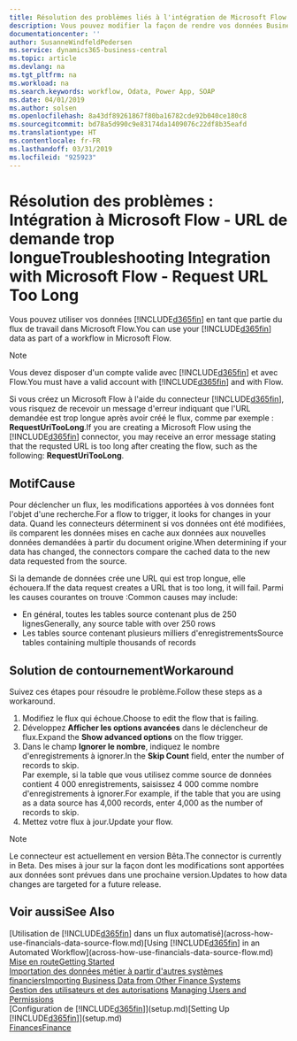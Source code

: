 ```yaml
---
title: Résolution des problèmes liés à l'intégration de Microsoft Flow | Microsoft Docs
description: Vous pouvez modifier la façon de rendre vos données Business Central disponibles sous forme de source de données et spécifier une URL OData de vos services Web pour générer un flux de travail automatisé.
documentationcenter: ''
author: SusanneWindfeldPedersen
ms.service: dynamics365-business-central
ms.topic: article
ms.devlang: na
ms.tgt_pltfrm: na
ms.workload: na
ms.search.keywords: workflow, Odata, Power App, SOAP
ms.date: 04/01/2019
ms.author: solsen
ms.openlocfilehash: 8a43df89261867f80ba16782cde92b040ce180c8
ms.sourcegitcommit: bd78a5d990c9e83174da1409076c22df8b35eafd
ms.translationtype: HT
ms.contentlocale: fr-FR
ms.lasthandoff: 03/31/2019
ms.locfileid: "925923"
---
```

# <a name="troubleshooting-integration-with-microsoft-flow---request-url-too-long"></a><span data-ttu-id="94aa3-103">Résolution des problèmes : Intégration à Microsoft Flow - URL de demande trop longue</span><span class="sxs-lookup"><span data-stu-id="94aa3-103">Troubleshooting Integration with Microsoft Flow - Request URL Too Long</span></span>
<span data-ttu-id="94aa3-104">Vous pouvez utiliser vos données [!INCLUDE[d365fin](includes/d365fin_md.md)] en tant que partie du flux de travail dans Microsoft Flow.</span><span class="sxs-lookup"><span data-stu-id="94aa3-104">You can use your [!INCLUDE[d365fin](includes/d365fin_md.md)] data as part of a workflow in Microsoft Flow.</span></span>  

> [!NOTE]  
>   <span data-ttu-id="94aa3-105">Vous devez disposer d'un compte valide avec [!INCLUDE[d365fin](includes/d365fin_md.md)] et avec Flow.</span><span class="sxs-lookup"><span data-stu-id="94aa3-105">You must have a valid account with [!INCLUDE[d365fin](includes/d365fin_md.md)] and with Flow.</span></span>  

<span data-ttu-id="94aa3-106">Si vous créez un Microsoft Flow à l'aide du connecteur [!INCLUDE[d365fin](includes/d365fin_md.md)], vous risquez de recevoir un message d'erreur indiquant que l'URL demandée est trop longue après avoir créé le flux, comme par exemple : **RequestUriTooLong**.</span><span class="sxs-lookup"><span data-stu-id="94aa3-106">If you are creating a Microsoft Flow using the [!INCLUDE[d365fin](includes/d365fin_md.md)] connector, you may receive an error message stating that the requsted URL is too long after creating the flow, such as the following: **RequestUriTooLong**.</span></span>

## <a name="cause"></a><span data-ttu-id="94aa3-107">Motif</span><span class="sxs-lookup"><span data-stu-id="94aa3-107">Cause</span></span>
<span data-ttu-id="94aa3-108">Pour déclencher un flux, les modifications apportées à vos données font l'objet d'une recherche.</span><span class="sxs-lookup"><span data-stu-id="94aa3-108">For a flow to trigger, it looks for changes in your data.</span></span> <span data-ttu-id="94aa3-109">Quand les connecteurs déterminent si vos données ont été modifiées, ils comparent les données mises en cache aux données aux nouvelles données demandées à partir du document origine.</span><span class="sxs-lookup"><span data-stu-id="94aa3-109">When determining if your data has changed, the connectors compare the cached data to the new data requested from the source.</span></span>  

<span data-ttu-id="94aa3-110">Si la demande de données crée une URL qui est trop longue, elle échouera.</span><span class="sxs-lookup"><span data-stu-id="94aa3-110">If the data request creates a URL that is too long, it will fail.</span></span> <span data-ttu-id="94aa3-111">Parmi les causes courantes on trouve :</span><span class="sxs-lookup"><span data-stu-id="94aa3-111">Common causes may include:</span></span>
- <span data-ttu-id="94aa3-112">En général, toutes les tables source contenant plus de 250 lignes</span><span class="sxs-lookup"><span data-stu-id="94aa3-112">Generally, any source table with over 250 rows</span></span>
- <span data-ttu-id="94aa3-113">Les tables source contenant plusieurs milliers d'enregistrements</span><span class="sxs-lookup"><span data-stu-id="94aa3-113">Source tables containing multiple thousands of records</span></span>

## <a name="workaround"></a><span data-ttu-id="94aa3-114">Solution de contournement</span><span class="sxs-lookup"><span data-stu-id="94aa3-114">Workaround</span></span>
<span data-ttu-id="94aa3-115">Suivez ces étapes pour résoudre le problème.</span><span class="sxs-lookup"><span data-stu-id="94aa3-115">Follow these steps as a workaround.</span></span>
1. <span data-ttu-id="94aa3-116">Modifiez le flux qui échoue.</span><span class="sxs-lookup"><span data-stu-id="94aa3-116">Choose to edit the flow that is failing.</span></span>
2. <span data-ttu-id="94aa3-117">Développez **Afficher les options avancées** dans le déclencheur de flux.</span><span class="sxs-lookup"><span data-stu-id="94aa3-117">Expand the **Show advanced options** on the flow trigger.</span></span>
3. <span data-ttu-id="94aa3-118">Dans le champ **Ignorer le nombre**, indiquez le nombre d'enregistrements à ignorer.</span><span class="sxs-lookup"><span data-stu-id="94aa3-118">In the **Skip Count** field, enter the number of records to skip.</span></span>  
<span data-ttu-id="94aa3-119">Par exemple, si la table que vous utilisez comme source de données contient 4 000 enregistrements, saisissez 4 000 comme nombre d'enregistrements à ignorer.</span><span class="sxs-lookup"><span data-stu-id="94aa3-119">For example, if the table that you are using as a data source has 4,000 records, enter 4,000 as the number of records to skip.</span></span>
4. <span data-ttu-id="94aa3-120">Mettez votre flux à jour.</span><span class="sxs-lookup"><span data-stu-id="94aa3-120">Update your flow.</span></span>

> [!NOTE]  
> <span data-ttu-id="94aa3-121">Le connecteur est actuellement en version Bêta.</span><span class="sxs-lookup"><span data-stu-id="94aa3-121">The connector is currently in Beta.</span></span> <span data-ttu-id="94aa3-122">Des mises à jour sur la façon dont les modifications sont apportées aux données sont prévues dans une prochaine version.</span><span class="sxs-lookup"><span data-stu-id="94aa3-122">Updates to how data changes are targeted for a future release.</span></span>


## <a name="see-also"></a><span data-ttu-id="94aa3-123">Voir aussi</span><span class="sxs-lookup"><span data-stu-id="94aa3-123">See Also</span></span>
<span data-ttu-id="94aa3-124">[Utilisation de [!INCLUDE[d365fin](includes/d365fin_md.md)] dans un flux automatisé](across-how-use-financials-data-source-flow.md)</span><span class="sxs-lookup"><span data-stu-id="94aa3-124">[Using [!INCLUDE[d365fin](includes/d365fin_md.md)] in an Automated Workflow](across-how-use-financials-data-source-flow.md)</span></span>  
[<span data-ttu-id="94aa3-125">Mise en route</span><span class="sxs-lookup"><span data-stu-id="94aa3-125">Getting Started</span></span>](product-get-started.md)  
[<span data-ttu-id="94aa3-126">Importation des données métier à partir d'autres systèmes financiers</span><span class="sxs-lookup"><span data-stu-id="94aa3-126">Importing Business Data from Other Finance Systems</span></span>](across-import-data-configuration-packages.md)  
<span data-ttu-id="94aa3-127">[Gestion des utilisateurs et des autorisations](ui-how-users-permissions.md)  </span><span class="sxs-lookup"><span data-stu-id="94aa3-127">[Managing Users and Permissions](ui-how-users-permissions.md)  </span></span>  
<span data-ttu-id="94aa3-128">[Configuration de [!INCLUDE[d365fin](includes/d365fin_md.md)]](setup.md)</span><span class="sxs-lookup"><span data-stu-id="94aa3-128">[Setting Up [!INCLUDE[d365fin](includes/d365fin_md.md)]](setup.md)</span></span>  
[<span data-ttu-id="94aa3-129">Finances</span><span class="sxs-lookup"><span data-stu-id="94aa3-129">Finance</span></span>](finance.md)  
